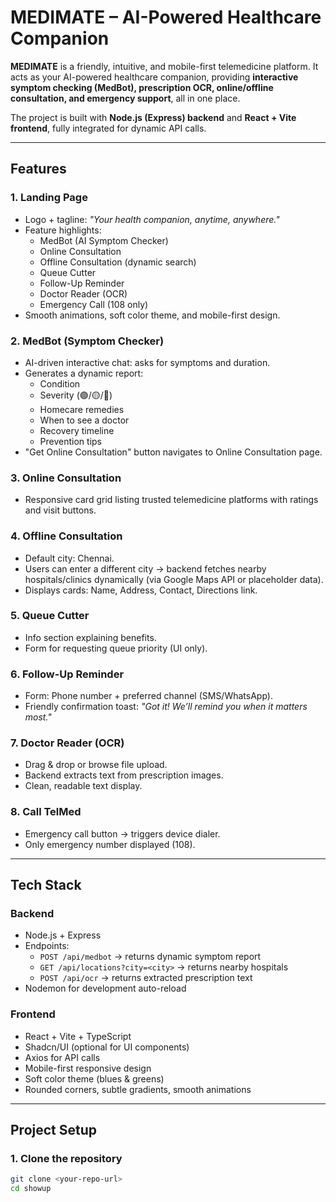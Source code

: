 # MEDIMATE – AI-Powered Healthcare Companion

**MEDIMATE** is a friendly, intuitive, and mobile-first telemedicine platform. It acts as your AI-powered healthcare companion, providing **interactive symptom checking (MedBot), prescription OCR, online/offline consultation, and emergency support**, all in one place.  

The project is built with **Node.js (Express) backend** and **React + Vite frontend**, fully integrated for dynamic API calls.

---

## **Features**

### **1. Landing Page**
- Logo + tagline: *"Your health companion, anytime, anywhere."*  
- Feature highlights:
  - MedBot (AI Symptom Checker)
  - Online Consultation
  - Offline Consultation (dynamic search)
  - Queue Cutter
  - Follow-Up Reminder
  - Doctor Reader (OCR)
  - Emergency Call (108 only)
- Smooth animations, soft color theme, and mobile-first design.

### **2. MedBot (Symptom Checker)**
- AI-driven interactive chat: asks for symptoms and duration.  
- Generates a dynamic report:
  - Condition
  - Severity (🟢/🟡/🔴)
  - Homecare remedies
  - When to see a doctor
  - Recovery timeline
  - Prevention tips
- "Get Online Consultation" button navigates to Online Consultation page.

### **3. Online Consultation**
- Responsive card grid listing trusted telemedicine platforms with ratings and visit buttons.

### **4. Offline Consultation**
- Default city: Chennai.  
- Users can enter a different city → backend fetches nearby hospitals/clinics dynamically (via Google Maps API or placeholder data).  
- Displays cards: Name, Address, Contact, Directions link.

### **5. Queue Cutter**
- Info section explaining benefits.  
- Form for requesting queue priority (UI only).

### **6. Follow-Up Reminder**
- Form: Phone number + preferred channel (SMS/WhatsApp).  
- Friendly confirmation toast: *"Got it! We’ll remind you when it matters most."*

### **7. Doctor Reader (OCR)**
- Drag & drop or browse file upload.  
- Backend extracts text from prescription images.  
- Clean, readable text display.

### **8. Call TelMed**
- Emergency call button → triggers device dialer.  
- Only emergency number displayed (108).

---

## **Tech Stack**

### Backend
- Node.js + Express
- Endpoints:
  - `POST /api/medbot` → returns dynamic symptom report
  - `GET /api/locations?city=<city>` → returns nearby hospitals
  - `POST /api/ocr` → returns extracted prescription text
- Nodemon for development auto-reload

### Frontend
- React + Vite + TypeScript
- Shadcn/UI (optional for UI components)
- Axios for API calls
- Mobile-first responsive design
- Soft color theme (blues & greens)
- Rounded corners, subtle gradients, smooth animations

---

## **Project Setup**

### **1. Clone the repository**
```bash
git clone <your-repo-url>
cd showup

